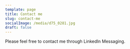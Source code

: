 ```yaml
---
template: page
title: Contact me
slug: contact-me
socialImage: /media/d75_0281.jpg
draft: false
---
```

Please feel free to contact me through LinkedIn Messaging.